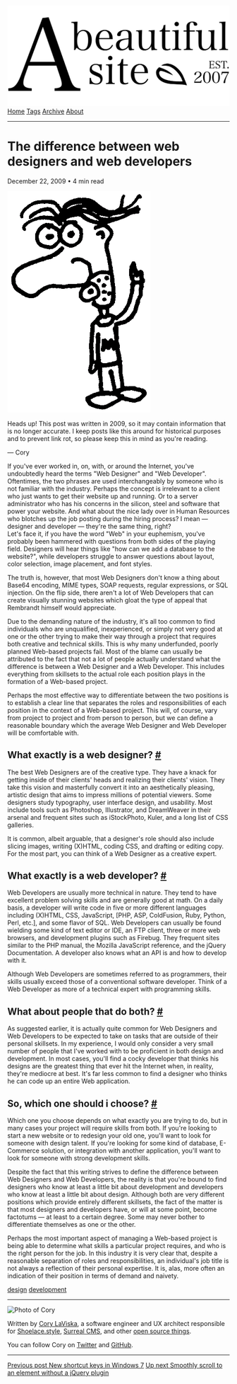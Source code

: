 <a href="../../index.html" class="header-link"><img src="../../images/logos/wordmark.svg" alt="A Beautiful Site" class="wordmark" /></a> <a href="../../index.html" class="nav-item">Home</a> <a href="../../tags/index.html" class="nav-item">Tags</a> <a href="../index.html" class="nav-item">Archive</a> <a href="../../about/index.html" class="nav-item">About</a>

------------------------------------------------------------------------

The difference between web designers and web developers
=======================================================

December 22, 2009 • 4 min read

![A drawing of a cartoon man pointing upwards](../../images/artwork/pointer.gif)

Heads up! This post was written in 2009, so it may contain information that is no longer accurate. I keep posts like this around for historical purposes and to prevent link rot, so please keep this in mind as you're reading.

— Cory

If you've ever worked in, on, with, or around the Internet, you've undoubtedly heard the terms "Web Designer" and "Web Developer". Oftentimes, the two phrases are used interchangeably by someone who is not familiar with the industry. Perhaps the concept is irrelevant to a client who just wants to get their website up and running. Or to a server administrator who has his concerns in the silicon, steel and software that power your website. And what about the nice lady over in Human Resources who blotches up the job posting during the hiring process? I mean — designer and developer — they're the same thing, right?  
Let's face it, if you have the word "Web" in your euphemism, you've probably been hammered with questions from both sides of the playing field. Designers will hear things like "how can we add a database to the website?", while developers struggle to answer questions about layout, color selection, image placement, and font styles.

The truth is, however, that most Web Designers don't know a thing about Base64 encoding, MIME types, SOAP requests, regular expressions, or SQL injection. On the flip side, there aren't a lot of Web Developers that can create visually stunning websites which gloat the type of appeal that Rembrandt himself would appreciate.

Due to the demanding nature of the industry, it's all too common to find individuals who are unqualified, inexperienced, or simply not very good at one or the other trying to make their way through a project that requires both creative and technical skills. This is why many underfunded, poorly planned Web-based projects fail. Most of the blame can usually be attributed to the fact that not a lot of people actually understand what the difference is between a Web Designer and a Web Developer. This includes everything from skillsets to the actual role each position plays in the formation of a Web-based project.

Perhaps the most effective way to differentiate between the two positions is to establish a clear line that separates the roles and responsibilities of each position in the context of a Web-based project. This will, of course, vary from project to project and from person to person, but we can define a reasonable boundary which the average Web Designer and Web Developer will be comfortable with.

What exactly is a web designer? <a href="#what-exactly-is-a-web-designer%3F" class="direct-link">#</a>
------------------------------------------------------------------------------------------------------

The best Web Designers are of the creative type. They have a knack for getting inside of their clients' heads and realizing their clients' vision. They take this vision and masterfully convert it into an aesthetically pleasing, artistic design that aims to impress millions of potential viewers. Some designers study typography, user interface design, and usability. Most include tools such as Photoshop, Illustrator, and DreamWeaver in their arsenal and frequent sites such as iStockPhoto, Kuler, and a long list of CSS galleries.

It is common, albeit arguable, that a designer's role should also include slicing images, writing (X)HTML, coding CSS, and drafting or editing copy. For the most part, you can think of a Web Designer as a creative expert.

What exactly is a web developer? <a href="#what-exactly-is-a-web-developer%3F" class="direct-link">#</a>
--------------------------------------------------------------------------------------------------------

Web Developers are usually more technical in nature. They tend to have excellent problem solving skills and are generally good at math. On a daily basis, a developer will write code in five or more different languages including (X)HTML, CSS, JavaScript, \[PHP, ASP, ColdFusion, Ruby, Python, Perl, etc.\], and some flavor of SQL. Web Developers can usually be found wielding some kind of text editor or IDE, an FTP client, three or more web browsers, and development plugins such as Firebug. They frequent sites similar to the PHP manual, the Mozilla JavaScript reference, and the jQuery Documentation. A developer also knows what an API is and how to develop with it.

Although Web Developers are sometimes referred to as programmers, their skills usually exceed those of a conventional software developer. Think of a Web Developer as more of a technical expert with programming skills.

What about people that do both? <a href="#what-about-people-that-do-both%3F" class="direct-link">#</a>
------------------------------------------------------------------------------------------------------

As suggested earlier, it is actually quite common for Web Designers and Web Developers to be expected to take on tasks that are outside of their personal skillsets. In my experience, I would only consider a very small number of people that I've worked with to be proficient in both design and development. In most cases, you'll find a cocky developer that thinks his designs are the greatest thing that ever hit the Internet when, in reality, they're mediocre at best. It's far less common to find a designer who thinks he can code up an entire Web application.

So, which one should i choose? <a href="#so%2C-which-one-should-i-choose%3F" class="direct-link">#</a>
------------------------------------------------------------------------------------------------------

Which one you choose depends on what exactly you are trying to do, but in many cases your project will require skills from both. If you're looking to start a new website or to redesign your old one, you'll want to look for someone with design talent. If you're looking for some kind of database, E-Commerce solution, or integration with another application, you'll want to look for someone with strong development skills.

Despite the fact that this writing strives to define the difference between Web Designers and Web Developers, the reality is that you're bound to find designers who know at least a little bit about development and developers who know at least a little bit about design. Although both are very different positions which provide entirely different skillsets, the fact of the matter is that most designers and developers have, or will at some point, become factotums — at least to a certain degree. Some may never bother to differentiate themselves as one or the other.

Perhaps the most important aspect of managing a Web-based project is being able to determine what skills a particular project requires, and who is the right person for the job. In this industry it is very clear that, despite a reasonable separation of roles and responsibilities, an individual's job title is not always a reflection of their personal expertise. It is, alas, more often an indication of their position in terms of demand and naivety.

<a href="../../tags/design/index.html" class="post-tag">design</a> <a href="../../tags/development/index.html" class="post-tag">development</a>

------------------------------------------------------------------------

<img src="http://0.gravatar.com/avatar/bf1b3b95fd5b096a3592247c29667b33?s=512" alt="Photo of Cory" class="avatar avatar-small" />

Written by [Cory LaViska](../../index-4.html), a software engineer and UX architect responsible for [Shoelace.style](https://shoelace.style/), [Surreal CMS](https://www.surrealcms.com/), and other [open source things](https://github.com/claviska).

You can follow Cory on [Twitter](https://twitter.com/bgooonz) and [GitHub](https://github.com/claviska).

------------------------------------------------------------------------

<a href="../new-shortcut-keys-in-windows-7/index.html" class="post-nav-previous"><span class="small">Previous post</span> New shortcut keys in Windows 7</a> <a href="../smoothly-scroll-to-an-element-without-a-jquery-plugin-2/index.html" class="post-nav-next"><span class="small">Up next</span> Smoothly scroll to an element without a jQuery plugin</a>
